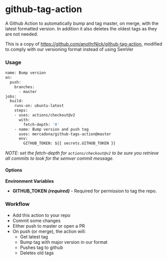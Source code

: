 # github-tag-action

A Github Action to automatically bump and tag master, on merge, with the latest formatted version. In addition it also deletes the oldest tags as they are not needed.

This is a copy of https://github.com/anothrNick/github-tag-action, modified to comply with our versioning format instead of using SemVer

### Usage

```Dockerfile
name: Bump version
on:
  push:
    branches:
      - master
jobs:
  build:
    runs-on: ubuntu-latest
    steps:
    - uses: actions/checkout@v2
      with:
        fetch-depth: '0'
    - name: Bump version and push tag
      uses: mercadona/github-tags-action@master
      env:
        GITHUB_TOKEN: ${{ secrets.GITHUB_TOKEN }}
```

_NOTE: set the fetch-depth for `actions/checkout@v2` to be sure you retrieve all commits to look for the semver commit message._

#### Options

**Environment Variables**

* **GITHUB_TOKEN** ***(required)*** - Required for permission to tag the repo.

### Workflow

* Add this action to your repo
* Commit some changes
* Either push to master or open a PR
* On push (or merge), the action will:
  * Get latest tag
  * Bump tag with major version in our format
  * Pushes tag to github
  * Deletes old tags
